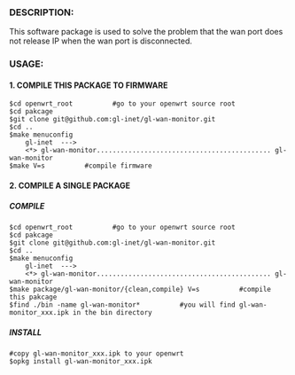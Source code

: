 ### DESCRIPTION:
This software package is used to solve the problem that the wan port does not release IP when the wan port is disconnected.

### USAGE:
#### 1. COMPILE THIS PACKAGE TO FIRMWARE
	$cd openwrt_root          #go to your openwrt source root
	$cd pakcage
	$git clone git@github.com:gl-inet/gl-wan-monitor.git
	$cd ..
	$make menuconfig
		gl-inet  ---> 
		<*> gl-wan-monitor............................................ gl-wan-monitor
	$make V=s          #compile firmware

#### 2. COMPILE A SINGLE PACKAGE
##### COMPILE
	$cd openwrt_root          #go to your openwrt source root
	$cd pakcage
	$git clone git@github.com:gl-inet/gl-wan-monitor.git
	$cd ..
	$make menuconfig
		gl-inet  ---> 
		<*> gl-wan-monitor............................................ gl-wan-monitor
	$make package/gl-wan-monitor/{clean,compile} V=s          #compile this pakcage
	$find ./bin -name gl-wan-monitor*          #you will find gl-wan-monitor_xxx.ipk in the bin directory

##### INSTALL
	#copy gl-wan-monitor_xxx.ipk to your openwrt
	$opkg install gl-wan-monitor_xxx.ipk